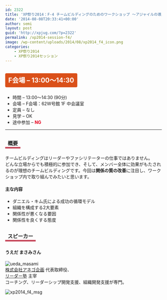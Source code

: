 ```yaml
---
id: 2322
title: 'XP祭り2014：F-4 チームビルディングのためのワークショップ ～アジャイルの導入の勝算は、チームビルディングにあり！～【ワークショップ】'
date: '2014-08-08T20:33:41+00:00'
author: semi
layout: post
guid: 'http://xpjug.com/?p=2322'
permalink: /xp2014-session-f4/
image: /wp-content/uploads/2014/08/xp2014_f4_icon.png
categories:
    - XP祭り2014
    - XP祭り2014セッション
---
```


## <span style="color:#FFFFFF; background-color:#DA5019; margin:0 0 30px 0; padding:10px 10px; border-radius:4px; line-height:2.5;">F会場 – 13:00～14:30</span>

- 時間 – 13:00～14:30 (90分)
- 会場 – F会場：62W号館 1F 中会議室
- 定員 – なし
- 見学 – OK
- 途中参加 – <span style="color:#E7001D; font-weight: bold;">NG</span>

---

### <span style="margin:0 0 10px 0; padding:2px 8px; border-width:0 0 5px 0; border-color:#C6485B; border-style:solid; line-height:2.5;">概要</span>

チームビルディングはリーダーやファシリテーターの仕事ではありません。  
どんな立場からでも積極的に参加でき、そして、メンバー全体に効果がもたされるのが理想のチームビルディングです。今回は**関係の質の改善**に注目し、ワークショップ内で取り組んでみたいと思います。

#### <span style="line-height:1.5;">主な内容</span>

- ダニエル・キム氏による成功の循環モデル
- 組織を構成する2大要素
- 関係性が悪くなる要因
- 関係性を良くする態度

### <span style="margin:0 0 10px 0; padding:2px 8px; border-width:0 0 5px 0; border-color:#C6485B; border-style:solid; line-height:2.5;">スピーカー</span>

#### <span style="line-height:1.5;">うえだ まさみさん</span>

![ueda_masami](http://xpjug.com/wp-content/uploads/2014/08/ueda_masami.jpg)  
[株式会社アネゴ企画](http://www.anego.biz/) 代表取締役、[  
リーダー塾](https://sites.google.com/site/anegojuku/) 主宰  
コーチング、リーダーシップ開発支援、組織開発支援が専門。

![xp2014_f4_msg](http://xpjug.com/wp-content/uploads/2014/08/xp2014_f4_msg.png)